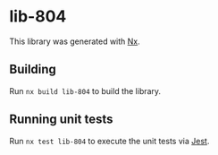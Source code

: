# lib-804

This library was generated with [Nx](https://nx.dev).

## Building

Run `nx build lib-804` to build the library.

## Running unit tests

Run `nx test lib-804` to execute the unit tests via [Jest](https://jestjs.io).
